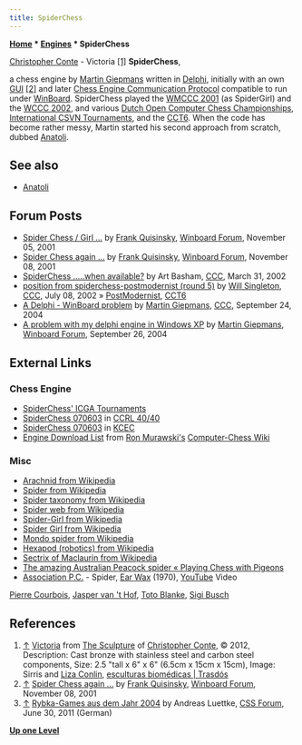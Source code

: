```yaml
---
title: SpiderChess
---
```

**[Home](Home "Home") \* [Engines](Engines "Engines") \* SpiderChess**



 [](http://www.microbotic.org/victoria.htm) [Christopher Conte](Category:Christopher_Conte "Category:Christopher Conte") - Victoria <a id="cite-note-1" href="#cite-ref-1">[1]</a> 
**SpiderChess**,  

a chess engine by [Martin Giepmans](Martin_Giepmans "Martin Giepmans") written in [Delphi](Delphi "Delphi"), initially with an own [GUI](GUI "GUI") <a id="cite-note-2" href="#cite-ref-2">[2]</a> and later [Chess Engine Communication Protocol](Chess_Engine_Communication_Protocol "Chess Engine Communication Protocol") compatible to run under [WinBoard](WinBoard "WinBoard"). 
SpiderChess played the [WMCCC 2001](WMCCC_2001 "WMCCC 2001") (as SpiderGirl) and the [WCCC 2002](WCCC_2002 "WCCC 2002"), and various [Dutch Open Computer Chess Championships](Dutch_Open_Computer_Chess_Championship "Dutch Open Computer Chess Championship"), [International CSVN Tournaments](International_CSVN_Tournament "International CSVN Tournament"), and the [CCT6](CCT6 "CCT6"). 
When the code has become rather messy, Martin started his second approach from scratch, dubbed [Anatoli](Anatoli "Anatoli"). 



## See also


* [Anatoli](Anatoli "Anatoli")


## Forum Posts


* [Spider Chess / Girl ...](http://www.open-aurec.com/wbforum/viewtopic.php?f=18&t=34966) by [Frank Quisinsky](Frank_Quisinsky "Frank Quisinsky"), [Winboard Forum](Computer_Chess_Forums "Computer Chess Forums"), November 05, 2001
* [Spider Chess again ...](http://www.open-aurec.com/wbforum/viewtopic.php?f=18&t=34993) by [Frank Quisinsky](Frank_Quisinsky "Frank Quisinsky"), [Winboard Forum](Computer_Chess_Forums "Computer Chess Forums"), November 08, 2001
* [SpiderChess .....when available?](https://www.stmintz.com/ccc/index.php?id=220713) by Art Basham, [CCC](CCC "CCC"), March 31, 2002
* [position from spiderchess-postmodernist (round 5)](https://www.stmintz.com/ccc/index.php?id=239258) by [Will Singleton](Will_Singleton "Will Singleton"), [CCC](CCC "CCC"), July 08, 2002 » [PostModernist](PostModernist "PostModernist"), [CCT6](CCT6 "CCT6")
* [A Delphi - WinBoard problem](https://www.stmintz.com/ccc/index.php?id=388903) by [Martin Giepmans](Martin_Giepmans "Martin Giepmans"), [CCC](CCC "CCC"), September 24, 2004
* [A problem with my delphi engine in Windows XP](http://www.open-aurec.com/wbforum/viewtopic.php?f=18&t=49085) by [Martin Giepmans](Martin_Giepmans "Martin Giepmans"), [Winboard Forum](Computer_Chess_Forums "Computer Chess Forums"), September 26, 2004


## External Links


### Chess Engine


* [SpiderChess' ICGA Tournaments](https://www.game-ai-forum.org/icga-tournaments/program.php?id=75)
* [SpiderChess 070603](http://ccrl.chessdom.com/ccrl/4040/cgi/engine_details.cgi?print=Details&each_game=1&eng=SpiderChess%20070603#SpiderChess_070603) in [CCRL 40/40](CCRL "CCRL")
* [SpiderChess 070603](http://kirill-kryukov.com/chess/kcec/cgi/engine_details.cgi?print=Details&each_game=1&eng=SpiderChess%20070603) in [KCEC](KCEC "KCEC")
* [Engine Download List](http://www.computer-chess.org/doku.php?id=computer_chess:wiki:download:engine_download_list) from [Ron Murawski's](Ron_Murawski "Ron Murawski") [Computer-Chess Wiki](http://computer-chess.org/doku.php?id=home)


### Misc


* [Arachnid from Wikipedia](https://en.wikipedia.org/wiki/Arachnid)
* [Spider from Wikipedia](https://en.wikipedia.org/wiki/Spider)
* [Spider taxonomy from Wikipedia](https://en.wikipedia.org/wiki/Spider_taxonomy)
* [Spider web from Wikipedia](https://en.wikipedia.org/wiki/Spider_web)
* [Spider-Girl from Wikipedia](https://en.wikipedia.org/wiki/Spider-Girl)
* [Spider Girl from Wikipedia](https://en.wikipedia.org/wiki/Spider_Girl)
* [Mondo spider from Wikipedia](https://en.wikipedia.org/wiki/Mondo_spider)
* [Hexapod (robotics) from Wikipedia](https://en.wikipedia.org/wiki/Hexapod_%28robotics%29)
* [Sectrix of Maclaurin from Wikipedia](https://en.wikipedia.org/wiki/Sectrix_of_Maclaurin)
* [The amazing Australian Peacock spider « Playing Chess with Pigeons](https://pigeonchess.com/2011/04/15/the-amazing-australian-peacock-spider/)
* [Association P.C.](Category:Association_P.C. "Category:Association P.C.") - Spider, [Ear Wax](http://www.discogs.com/Association-Pierre-Courbois-Earwax/master/297154) (1970), [YouTube](https://en.wikipedia.org/wiki/YouTube) Video


 [Pierre Courbois](Category:Pierre_Courbois "Category:Pierre Courbois"), [Jasper van 't Hof](Category:Jasper_van_%27t_Hof "Category:Jasper van 't Hof"), [Toto Blanke](Category:Toto_Blanke "Category:Toto Blanke"), [Sigi Busch](https://de.wikipedia.org/wiki/Sigi_Busch)
 
## References


1. <a id="cite-ref-1" href="#cite-note-1">↑</a> [Victoria](http://www.microbotic.org/victoria.htm) from [The Sculpture](http://www.microbotic.org/portfolio.htm) of [Christopher Conte](Category:Christopher_Conte "Category:Christopher Conte"), © 2012, Description: Cast bronze with stainless steel and carbon steel components, Size: 2.5 "tall x 6" x 6" (6.5cm x 15cm x 15cm), Image: Sirris and [Liza Conlin](https://www.behance.net/Lizaconlin), [esculturas biomédicas | Trasdós](https://blogs.20minutos.es/trasdos/tag/esculturas-biomedicas/)
2. <a id="cite-ref-2" href="#cite-note-2">↑</a> [Spider Chess again ...](http://www.open-aurec.com/wbforum/viewtopic.php?f=18&t=34993) by [Frank Quisinsky](Frank_Quisinsky "Frank Quisinsky"), [Winboard Forum](Computer_Chess_Forums "Computer Chess Forums"), November 08, 2001
3. <a id="cite-ref-3" href="#cite-note-3">↑</a> [Rybka-Games aus dem Jahr 2004](http://forum.computerschach.de/cgi-bin/mwf/topic_show.pl?tid=3813) by Andreas Luettke, [CSS Forum](Computer_Chess_Forums "Computer Chess Forums"), June 30, 2011 (German)

**[Up one Level](Engines "Engines")**







 
